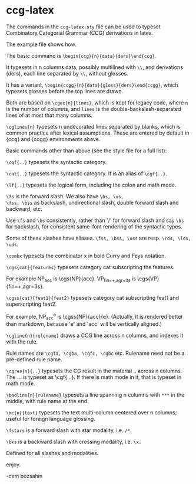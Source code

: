 # ccg-latex

The commands in the <code>ccg-latex.sty</code> file can be used to typeset Combinatory Categorial Grammar (CCG) derivations in latex.

The example file shows how.

The basic command is <code>\begin{ccg}{n}{data}{ders}\end{ccg}</code>. 

It typesets
in n columns data, possibly multilined with <code>\\\\</code>, and derivations (ders), each line separated by <code>\\\\</code>, without glosses. 

It has a variant, <code>\begin{ccgg}{n}{data}{gloss}{ders}\end{ccgg}</code>,
which typesets glosses before the top lines are drawn.

Both are based on <code>\cgex{n}{lines}</code>, which is kept for legacy code, where <code>n</code> is the number of columns,
and <code>lines</code> is the double-backslash-separated lines of at most that many columns.

<code>\cglines{n}</code> typesets n undecorated lines separated by blanks, which is common practice after lexical assumptions.
These are entered by default in {ccg} and {ccgg} environments above.

Basic commands other than above (see the style file for a full list):

<code>\cgf{..}</code> typesets the syntactic category.

<code>\cat{..}</code> typesets the syntactic category. It is an alias of <code>\cgf{..}</code>.

<code>\lf{..}</code> typesets the logical form, including the colon and math mode.

<code>\fs</code> is the forward slash. We also have <code>\bs, \us, \fss, \bss</code>
as backslash, undirectional slash, double forward slash and backward, etc.

Use <code>\fs</code> and <code>\bs</code> consistently, rather than '/' for forward slash and say <code>\bs</code> for backslash,
for consistent same-font rendering of the syntactic types.

Some of these slashes have aliases. <code>\fss, \bss, \uss</code> are resp. <code>\rds, \lds, \uds</code>.

<code>\combx</code> typesets the combinator x in bold Curry and Feys notation.

<code>\cgs{cat}{features}</code> typesets category cat subscripting the features. 

For example NP<sub>acc</sub> is \cgs{NP}{acc}.
VP<sub>fin=+,agr=3s</sub> is \cgs{VP}{fin=+,agr=3s}.

<code>\cgss{cat}{feat1}{feat2}</code> typesets category cat subscripting feat1 and superscripting feat2.

For example, NP<sub>acc</sub><sup>e</sup> is \cgss{NP}{acc}{e}. (Actually, it is rendered better than markdown, because 'e' and 'acc' will be vertically aligned.)

<code>\cgline{n}{rulename}</code> draws a CCG line across n columns, and indexes it with the rule. 

Rule names are <code>\cgfa, \cgba, \cgfc, \cgbc</code> etc. Rulename need not be a pre-defined rule name.

<code>\cgres{n}{..}</code> typesets the CG result in the material .. across n columns. The ... is typeset as \cgf{...}. If there is math mode in it,
that is typeset in math mode.


<code>\badline{n}{rulename}</code> typesets a line spanning n columns with <code>***</code> in the middle, with rule name at the end.

<code>\mc{n}{text}</code> typesets the text multi-column centered over n columns; useful for foreign language glossing.

<code>\fstars</code> is a forward slash with star modality, i.e. <code>/*</code>. 

<code>\bxs</code> is a backward slash with crossing modality, i.e. <code>\x</code>. 

Defined for all slashes and modalities.

enjoy.

-cem bozsahin
